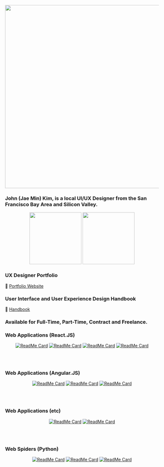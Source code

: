 <div align="center" width="50">
<img src="https://github.com/jaeminkim-com/jaeminkim-com/blob/master/img/sf.gif" width="600"/>
</div>

<h3>John (Jae Min) Kim, is a local UI/UX Designer from the San Francisco Bay Area and Silicon Valley.</h3>

<div align="center">
<img height="170" src="https://github-readme-stats.vercel.app/api?username=jaeminkim-com&show_icons=true" />
<img height="170" src="https://github-readme-stats.vercel.app/api/top-langs/?username=jaeminkim-com&layout=compact" />
</div>

### UX Designer Portfolio
:page_facing_up: [Portfolio Website](http://www.jaeminkim.com)

### User Interface and User Experience Design Handbook
:book: [Handbook](https://github.com/jaeminkim-com/user_interface_and_user_experience_design_handbook)

<h3>Available for Full-Time, Part-Time, Contract and Freelance.</h3>

<!-- Web Applications (React.JS) Repos -->
<h3>Web Applications (React.JS)</h3>
<div align="center">

[![ReadMe Card](https://github-readme-stats.vercel.app/api/pin/?username=jaeminkim-com&repo=shoepalace)](https://github.com/jaeminkim-com/shoepalace)
[![ReadMe Card](https://github-readme-stats.vercel.app/api/pin/?username=jaeminkim-com&repo=dasdasdigital_web_app)](https://github.com/jaeminkim-com/dasdasdigital_web_app)
[![ReadMe Card](https://github-readme-stats.vercel.app/api/pin/?username=jaeminkim-com&repo=react-web-application-prototyping-with-bootstrap-studio)](https://github.com/jaeminkim-com/react-web-application-prototyping-with-bootstrap-studio)
[![ReadMe Card](https://github-readme-stats.vercel.app/api/pin/?username=jaeminkim-com&repo=react-portfolio-site)](https://github.com/jaeminkim-com/react-portfolio-sit)
</div>

</BR></BR>

<!-- Web Applications (Angular.JS) Repos -->
<h3>Web Applications (Angular.JS)</h3>
<div align="center">

[![ReadMe Card](https://github-readme-stats.vercel.app/api/pin/?username=jaeminkim-com&repo=apex-vr)](https://github.com/jaeminkim-com/apex-vr)
[![ReadMe Card](https://github-readme-stats.vercel.app/api/pin/?username=jaeminkim-com&repo=dominos-app-visually-impaired)](https://github.com/jaeminkim-com/dominos-app-visually-impaired)
[![ReadMe Card](https://github-readme-stats.vercel.app/api/pin/?username=jaeminkim-com&repo=300)](https://github.com/jaeminkim-com/300)
</div>

</BR></BR>

<!-- Web Applications (etc) Repos -->
<h3>Web Applications (etc)</h3>
<div align="center">

[![ReadMe Card](https://github-readme-stats.vercel.app/api/pin/?username=jaeminkim-com&repo=11-11)](https://github.com/jaeminkim-com/11-11)
[![ReadMe Card](https://github-readme-stats.vercel.app/api/pin/?username=jaeminkim-com&repo=magicmoment.life)](https://github.com/jaeminkim-com/magicmoment.life)
  
</div>

</BR></BR>

<!-- Web Spiders Repos -->
<h3>Web Spiders (Python)</h3>
<div align="center">

[![ReadMe Card](https://github-readme-stats.vercel.app/api/pin/?username=jaeminkim-com&repo=cl_scrapper)](https://github.com/jaeminkim-com/cl_scrapper)
[![ReadMe Card](https://github-readme-stats.vercel.app/api/pin/?username=jaeminkim-com&repo=gpu_bot)](https://github.com/jaeminkim-com/gpu_bot)
[![ReadMe Card](https://github-readme-stats.vercel.app/api/pin/?username=jaeminkim-com&repo=lead-generator-automailer)](https://github.com/jaeminkim-com/lead-generator-automailer)
</div>

</BR></BR>

